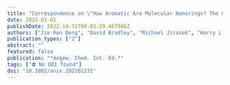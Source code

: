 ```yaml
---
title: "Correspondence on \"How Aromatic Are Molecular Nanorings? The Case of a Six-Porphyrin Nanoring\""
date: 2022-01-01
publishDate: 2022-10-31T00:02:29.467986Z
authors: ["Jie-Ren Deng", "David Bradley", "Michael Jirasek", "Harry L Anderson", "Martin D. Peeks"]
publication_types: ["2"]
abstract: ""
featured: false
publication: "*Angew. Chem. Int. Ed.*"
tags: ["⛔ No DOI found"]
doi: "10.1002/anie.202201231"
---
```


